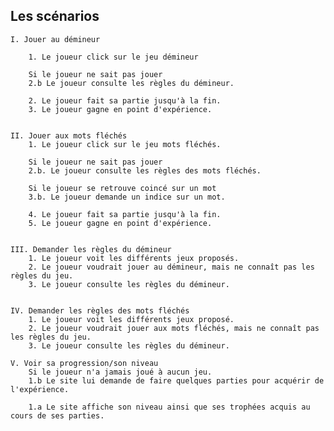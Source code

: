 Les scénarios
-------------

    I. Jouer au démineur

        1. Le joueur click sur le jeu démineur

        Si le joueur ne sait pas jouer
        2.b Le joueur consulte les règles du démineur.

        2. Le joueur fait sa partie jusqu'à la fin.
        3. Le joueur gagne en point d'expérience.


    II. Jouer aux mots fléchés
        1. Le joueur click sur le jeu mots fléchés.

        Si le joueur ne sait pas jouer
        2.b. Le joueur consulte les règles des mots fléchés.

        Si le joueur se retrouve coincé sur un mot
        3.b. Le joueur demande un indice sur un mot.

        4. Le joueur fait sa partie jusqu'à la fin.
        5. Le joueur gagne en point d'expérience.


    III. Demander les règles du démineur
        1. Le joueur voit les différents jeux proposés.
        2. Le joueur voudrait jouer au démineur, mais ne connaît pas les règles du jeu.
        3. Le joueur consulte les règles du démineur.


    IV. Demander les règles des mots fléchés
        1. Le joueur voit les différents jeux proposé.
        2. Le joueur voudrait jouer aux mots fléchés, mais ne connaît pas les règles du jeu.
        3. Le joueur consulte les règles du démineur.

    V. Voir sa progression/son niveau
        Si le joueur n'a jamais joué à aucun jeu.
        1.b Le site lui demande de faire quelques parties pour acquérir de l'expérience.

        1.a Le site affiche son niveau ainsi que ses trophées acquis au cours de ses parties.



